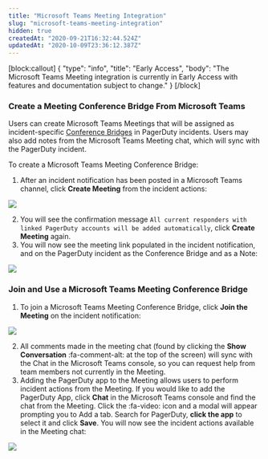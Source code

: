 ```yaml
---
title: "Microsoft Teams Meeting Integration"
slug: "microsoft-teams-meeting-integration"
hidden: true
createdAt: "2020-09-21T16:32:44.524Z"
updatedAt: "2020-10-09T23:36:12.387Z"
---
```

[block:callout]
{
  "type": "info",
  "title": "Early Access",
  "body": "The Microsoft Teams Meeting integration is currently in Early Access with features and documentation subject to change."
}
[/block]
### Create a Meeting Conference Bridge From Microsoft Teams

Users can create Microsoft Teams Meetings that will be assigned as incident-specific [Conference Bridges](https://support.pagerduty.com/docs/conference-bridge) in PagerDuty incidents. Users may also add notes from the Microsoft Teams Meeting chat, which will sync with the PagerDuty incident. 

To create a Microsoft Teams Meeting Conference Bridge:

1. After an incident notification has been posted in a Microsoft Teams channel, click **Create Meeting** from the incident actions:

![](https://files.readme.io/81678ff-ms-teams-create-meeting.png)

2. You will see the confirmation message `All current responders with linked PagerDuty accounts will be added automatically`, click **Create Meeting** again.
3. You will now see the meeting link populated in the incident notification, and on the PagerDuty incident as the Conference Bridge and as a Note:

![](https://files.readme.io/1eba5f3-ms-teams-conference-link-incident.png)

### Join and Use a Microsoft Teams Meeting Conference Bridge

1. To join a Microsoft Teams Meeting Conference Bridge, click **Join the Meeting** on the incident notification:

![](https://files.readme.io/595fdba-ms-teams-join-meeting.png)

2. All comments made in the meeting chat (found by clicking the **Show Conversation** :fa-comment-alt: at the top of the screen) will sync with the Chat in the Microsoft Teams console, so you can request help from team members not currently in the Meeting. 
3. Adding the PagerDuty app to the Meeting allows users to perform incident actions from the Meeting. If you would like to add the PagerDuty App, click **Chat** in the Microsoft Teams console and find the chat from the Meeting. Click the :fa-video: icon and a modal will appear prompting you to Add a tab. Search for PagerDuty, **click the app** to select it and click **Save**. You will now see the incident actions available in the Meeting chat:

![](https://files.readme.io/f50b134-ms-teams-incident-actions-meeting.png)
